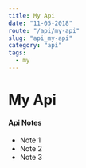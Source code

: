 ```yaml
---
title: My Api
date: "11-05-2018"
route: "/api/my-api"
slug: "api_my-api"
category: "api"
tags:
  - my
---
```

My Api
===

#### Api Notes
* Note 1
* Note 2
* Note 3
